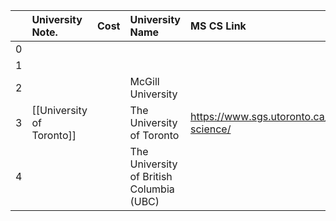 |    | University Note.          | Cost   | University Name                          | MS CS Link                                             |
|---:|:--------------------------|:-------|:-----------------------------------------|:-------------------------------------------------------|
|  0 |                           |        |                                          |                                                        |
|  1 |                           |        |                                          |                                                        |
|  2 |                           |        | McGill University                        |                                                        |
|  3 | [[University of Toronto]] |        | The University of Toronto                | https://www.sgs.utoronto.ca/programs/computer-science/ |
|  4 |                           |        | The University of British Columbia (UBC) |                                                        |